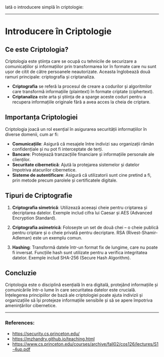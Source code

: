 Iată o introducere simplă în criptologie:

---

# Introducere în Criptologie

## Ce este Criptologia?

Criptologia este știința care se ocupă cu tehnicile de securizare a comunicațiilor și informațiilor prin transformarea lor în formate care nu sunt ușor de citit de către persoanele neautorizate. Aceasta înglobează două ramuri principale: criptografia și criptanaliza.

- **Criptografia** se referă la procesul de creare a codurilor și algoritmilor care transformă informațiile (plaintext) în formate criptate (ciphertext).
- **Criptanaliza** este arta și știința de a sparge aceste coduri pentru a recupera informațiile originale fără a avea acces la cheia de criptare.

## Importanța Criptologiei

Criptologia joacă un rol esențial în asigurarea securității informațiilor în diverse domenii, cum ar fi:

- **Comunicațiile**: Asigură că mesajele între indivizi sau organizații rămân confidențiale și nu pot fi interceptate de terți.
- **Bancare**: Protejează tranzacțiile financiare și informațiile personale ale clienților.
- **Securitate cibernetică**: Ajută la protejarea sistemelor și datelor împotriva atacurilor cibernetice.
- **Sisteme de autentificare**: Asigură că utilizatorii sunt cine pretind a fi, prin metode precum parolele și certificatele digitale.

## Tipuri de Criptografie

1. **Criptografia simetrică**: Utilizează aceeași cheie pentru criptarea și decriptarea datelor. Exemple includ cifra lui Caesar și AES (Advanced Encryption Standard).

2. **Criptografia asimetrică**: Folosește un set de două chei – o cheie publică pentru criptare și o cheie privată pentru decriptare. RSA (Rivest-Shamir-Adleman) este un exemplu comun.

3. **Hashing**: Transformă datele într-un format fix de lungime, care nu poate fi inversat. Funcțiile hash sunt utilizate pentru a verifica integritatea datelor. Exemple includ SHA-256 (Secure Hash Algorithm).

## Concluzie

Criptologia este o disciplină esențială în era digitală, protejând informațiile și comunicările într-o lume în care securitatea datelor este crucială. Înțelegerea principiilor de bază ale criptologiei poate ajuta indivizii și organizațiile să își protejeze informațiile sensibile și să se apere împotriva amenințărilor cibernetice.

----

### References: 

- https://security.cs.princeton.edu/
- https://mzhandry.github.io/teaching.html
- https://www.cs.princeton.edu/courses/archive/fall02/cos126/lectures/S1-4up.pdf
